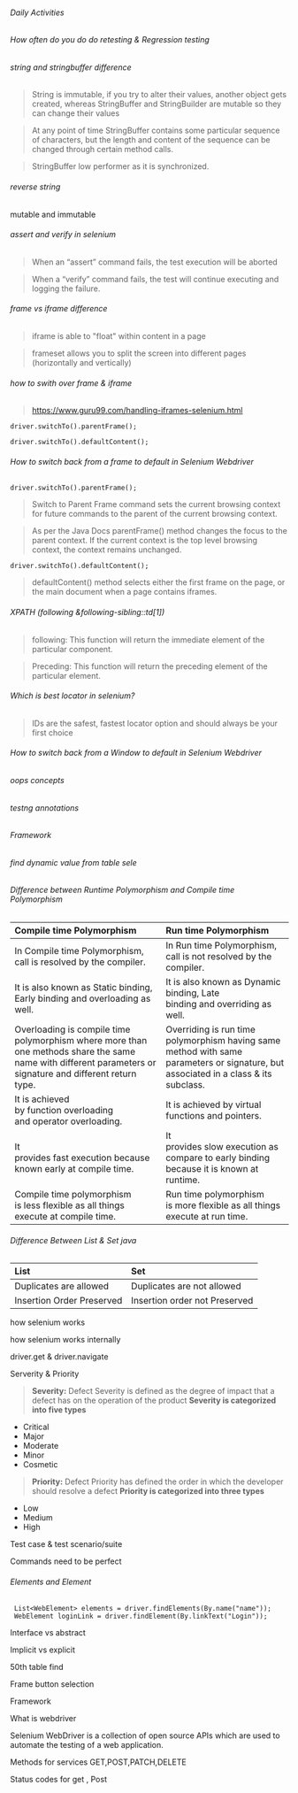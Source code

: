 ###### Daily Activities
###### How often do you do do retesting & Regression testing
###### string and stringbuffer difference
> String is immutable, if you try to alter their values, another object gets created, 
whereas StringBuffer and StringBuilder are mutable so they can change their values

> At any point of time StringBuffer contains some particular sequence of characters, but the length and content of the sequence can be changed through certain method calls.

> StringBuffer low performer as it is synchronized.



###### reverse string
mutable and immutable
###### assert and verify in selenium
> When an “assert” command fails, the test execution will be aborted

> When a “verify” command fails, the test will continue executing and logging the failure.


###### frame vs iframe difference
> iframe is able to "float" within content in a page

> frameset allows you to split the screen into different pages (horizontally and vertically)


###### how to swith over frame & iframe
> https://www.guru99.com/handling-iframes-selenium.html
```
driver.switchTo().parentFrame();

driver.switchTo().defaultContent();
```


###### How to switch back from a frame to default in Selenium Webdriver
``` driver.switchTo().parentFrame(); ```

> Switch to Parent Frame command sets the current browsing context for future commands to the parent of the current browsing context.

>As per the Java Docs parentFrame() method changes the focus to the parent context. If the current context is the top level browsing context, the context remains unchanged.

```driver.switchTo().defaultContent();```

> defaultContent() method selects either the first frame on the page, or the main document when a page contains iframes.

###### XPATH   (following   &following-sibling::td[1])

> following: This function will return the immediate element of the particular component.

> Preceding: This function will return the preceding element of the particular element.


###### Which is best locator in selenium?

> IDs are the safest, fastest locator option and should always be your first choice


###### How to switch back from a Window to default in Selenium Webdriver
###### oops concepts
###### testng annotations
###### Framework
###### find dynamic value from table sele






###### Difference between Runtime Polymorphism and Compile time Polymorphism

|	Compile time Polymorphism	|	Run time Polymorphism
|	:---	|	:---
|	In Compile time Polymorphism, call is resolved by the compiler.	|	In Run time Polymorphism, call is not resolved by the compiler.
|	It is also known as Static binding, Early binding and overloading as well.	|	It is also known as Dynamic binding, Late binding and overriding as well.
|	Overloading is compile time polymorphism where more than one methods share the same name with different parameters or signature and different return type.	|	Overriding is run time polymorphism having same method with same parameters or signature, but associated in a class & its subclass.
|	It is achieved by function overloading and operator overloading.	|	It is achieved by virtual functions and pointers.
|	It provides fast execution because known early at compile time.	|	It provides slow execution as compare to early binding because it is known at runtime.
|	Compile time polymorphism is less flexible as all things execute at compile time.	|	Run time polymorphism is more flexible as all things execute at run time.



###### Difference Between List &  Set java
|	List	|	Set	|
|	:---	|	:---	|
|	Duplicates are allowed	|	Duplicates are not allowed	|
|	Insertion Order Preserved	|	Insertion order not Preserved	|

how selenium  works

how selenium works internally

driver.get & driver.navigate

Serverity & Priority


> <b>Severity:</b> Defect Severity is defined as the degree of impact that a defect has on the operation of the product
**Severity is categorized into five types**
* Critical
* Major
* Moderate
* Minor
* Cosmetic


> <b>Priority:</b> Defect Priority has defined the order in which the developer should resolve a defect
**Priority is categorized into three types**
* Low
* Medium
* High


Test case & test scenario/suite




Commands need to be perfect

###### Elements and Element

```
 List<WebElement> elements = driver.findElements(By.name("name"));
 WebElement loginLink = driver.findElement(By.linkText("Login"));

```



Interface vs abstract

Implicit vs explicit

50th table find

Frame button selection

Framework

What is webdriver

Selenium WebDriver is a collection of open source APIs which are used to automate the testing of a web application. 

Methods for services
GET,POST,PATCH,DELETE

Status codes for get , Post




